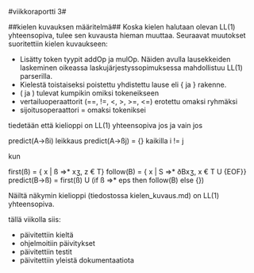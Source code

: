 #viikkoraportti 3#

##kielen kuvauksen määritelmä##
Koska kielen halutaan olevan LL(1) yhteensopiva, tulee sen kuvausta hieman muuttaa.
Seuraavat muutokset suoritettiin kielen kuvaukseen:
 * Lisätty token tyypit addOp ja mulOp. Näiden avulla lausekkeiden laskeminen oikeassa
 laskujärjestyssopimuksessa mahdollistuu LL(1) parserilla.
 * Kielestä toistaiseksi poistettu yhdistettu lause eli { ja } rakenne.
 * ( ja ) tulevat kumpikin omiksi tokeneikseen
 * vertailuoperaattorit (==, !=, <, >, >=, <=) erotettu omaksi ryhmäksi
 * sijoitusoperaattori = omaksi tokeniksei

tiedetään että kielioppi on LL(1) yhteensopiva jos ja vain jos

predict(A->ßi) leikkaus predict(A->ßj) = {} kaikilla i != j

kun

first(ß)  = { x | ß =>* xʒ, z € T}
follow(B) = { x | S =>* ðBxʒ, x € T U {EOF}}
predict(B->ß) = first(ß) U (if ß =>* eps then follow(B) else {})

Näiltä näkymin kielioppi (tiedostossa kielen_kuvaus.md) on LL(1) yhteensopiva.

tällä viikolla siis:
 * päivitettiin kieltä
 * ohjelmoitiin päivitykset
 * päivitettiin testit
 * päivitettiin yleistä dokumentaatiota
